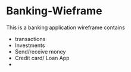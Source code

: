 # Banking-Wieframe
This is a banking application wireframe contains
- transactions
- Investments
- Send/receive money
- Credit card/ Loan App
- 
